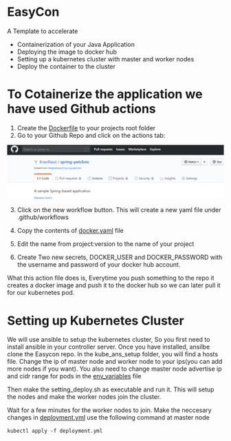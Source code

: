 # EasyCon

A Template to accelerate
- Containerization of your Java Application
- Deploying the image to docker hub
- Setting up a kubernetes cluster with master and worker nodes
- Deploy the container to the cluster



# To Cotainerize the application we have used Github actions 
1. Create the [Dockerfile](https://github.com/KranNaut/EasyCon/blob/master/Dockerfile) to your projects root folder
2. Go to your Github Repo and click on the actions tab:

![](https://github.com/KranNaut/EasyCon/blob/master/screenshots/action.png)

3. Click on the new workflow button. This will create a new yaml file under .github/workflows

4. Copy the contents of [docker.yaml](https://github.com/KranNaut/EasyCon/blob/master/docker.yaml) file 

5. Edit the name from project:version to the name of your project

6. Create Two new secrets, DOCKER_USER and DOCKER_PASSWORD with the username and password of your docker hub account.

What this action file does is, Everytime you push something to the repo it creates a docker image and push it to the docker hub so we can later pull it for our kubernetes pod.


# Setting up Kubernetes Cluster

We will use ansible to setup the kubernetes cluster, So you first need to install ansible in your controller server.
Once you have installed, ansilbe clone the Easycon repo.
In the kube_ans_setup folder, you will find a hosts file. Change the ip of master node and worker node to your ips(you can add more nodes if you want).
You also need to change master node advertise ip and cidr range for pods in the [env_variables](https://github.com/KranNaut/EasyCon/blob/master/Kube_Ans_Setup/env_variables) file

Then make the setting_deploy.sh as executable and run it.
This will setup the nodes and make the worker nodes join the cluster.

Wait for a few minutes for the worker nodes to join.
Make the neccesary changes in [deployment.yml](https://github.com/KranNaut/EasyCon/blob/master/deployment.yml) use the following command at master node

```shell
kubectl apply -f deployment.yml
```